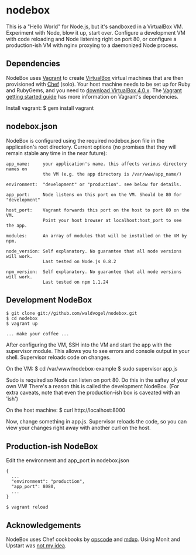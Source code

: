 # nodebox

This is a "Hello World" for Node.js, but it's sandboxed in a VirtualBox VM. Experiment with Node, blow it up, start over. Configure a development VM with code reloading and Node listening right on port 80, or configure a production-ish VM with nginx proxying to a daemonized Node process.

## Dependencies

NodeBox uses [Vagrant](http://www.vagrantup.com") to create [VirtualBox](http://www.virtualbox.org) virtual machines that are then provisioned with [Chef](http://www.opscode.com/chef) (solo). Your host machine needs to be set up for Ruby and RubyGems, and you need to [download VirtualBox 4.0.x](http://www.virtualbox.org/wiki/Downloads). The [Vagrant getting started guide](http://vagrantup.com/docs/getting-started/index.html) has more information on Vagrant's dependencies.

Install vagrant:
    $ gem install vagrant

## nodebox.json

NodeBox is configured using the required nodebox.json file in the application's root directory. Current options (no promises that they will remain stable any time in the near future):

    app_name:     your application's name. this affects various directory names on
                  the VM (e.g. the app directory is /var/www/app_name/)

    environment:  "development" or "production". see below for details.

    app_port:     Node listens on this port on the VM. Should be 80 for "development"

    host_port:    Vagrant forwards this port on the host to port 80 on the VM.
                  Point your host browser at localhost:host_port to see the app.

    modules:      An array of modules that will be installed on the VM by npm.

    node_version: Self explanatory. No guarantee that all node versions will work.
                  Last tested on Node.js 0.8.2

    npm_version:  Self explanatory. No guarantee that all node versions will work.
                  Last tested on npm 1.1.24


## Development NodeBox

    $ git clone git://github.com/waldvogel/nodebox.git
    $ cd nodebox
    $ vagrant up

    ... make your coffee ...

After configuring the VM, SSH into the VM and start the app with the supervisor module. This allows you to see errors and console output in your shell. Supervisor reloads code on changes.

On the VM:
    $ cd /var/www/nodebox-example
    $ sudo supervisor app.js

Sudo is required so Node can listen on port 80. Do this in the saftey of your own VM! There's a reason this is called the development NodeBox. (For extra caveats, note that even the production-ish box is caveated with an 'ish')

On the host machine:
    $ curl http://localhost:8000

Now, change something in app.js. Supervisor reloads the code, so you can view your changes right away with another curl on the host.

## Production-ish NodeBox

Edit the environment and app_port in nodebox.json

    {
      ...
      "environment": "production",
      "app_port": 8080,
      ...
    }

    $ vagrant reload

## Acknowledgements

NodeBox uses Chef cookbooks by [opscode](https://github.com/opscode/cookbooks) and [mdxp](https://github.com/mdxp/cookbooks). Using Monit and Upstart was [not my idea](http://howtonode.org/deploying-node-upstart-monit).

